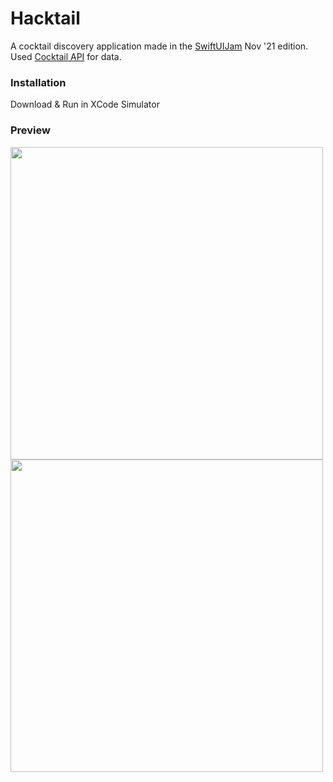 # Hacktail
A cocktail discovery application made in the [SwiftUIJam](https://www.swiftuijam.com/index.html) Nov '21 edition.
Used [Cocktail API](https://rapidapi.com/thecocktaildb/api/the-cocktail-db/) for data.

### Installation
Download & Run in XCode Simulator

### Preview
<img src="https://user-images.githubusercontent.com/11782011/140909966-43894bd7-b859-4247-bcf9-3cce4b6617fe.png" height="500">
<img src="https://user-images.githubusercontent.com/11782011/140909982-127dd9f8-1ad7-4a53-9e8a-d77dded52ba5.png" height="500">
